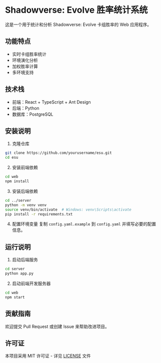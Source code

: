 # Shadowverse: Evolve 胜率统计系统

这是一个用于统计和分析 Shadowverse: Evolve 卡组胜率的 Web 应用程序。

## 功能特点

- 实时卡组胜率统计
- 环境演化分析
- 加权胜率计算
- 多环境支持

## 技术栈

- 前端：React + TypeScript + Ant Design
- 后端：Python
- 数据库：PostgreSQL

## 安装说明

1. 克隆仓库
```bash
git clone https://github.com/yourusername/esu.git
cd esu
```

2. 安装前端依赖
```bash
cd web
npm install
```

3. 安装后端依赖
```bash
cd ../server
python -m venv venv
source venv/bin/activate  # Windows: venv\Scripts\activate
pip install -r requirements.txt
```

4. 配置环境变量
复制 `config.yaml.example` 到 `config.yaml` 并填写必要的配置信息。

## 运行说明

1. 启动后端服务
```bash
cd server
python app.py
```

2. 启动前端开发服务器
```bash
cd web
npm start
```

## 贡献指南

欢迎提交 Pull Request 或创建 Issue 来帮助改进项目。

## 许可证

本项目采用 MIT 许可证 - 详见 [LICENSE](LICENSE) 文件
